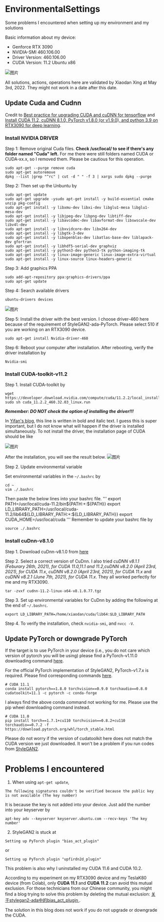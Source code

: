 # EnvironmentalSettings
Some problems I encountered when setting up my environment and my solutions

Basic information about my device: 
* Genforce RTX 3090 
* NVIDIA-SMI 460.106.00  
* Driver Version: 460.106.00   
* CUDA Version: 11.2  Ubuntu x86

![图片](https://user-images.githubusercontent.com/30890745/166502799-6de7cb43-cab1-4638-b224-08be32758f8f.png)

All solutions, actions, operations here are validated by Xiaodan Xing at May 3rd, 2022. They might not work in a date after this date. 


## Update Cuda and Cudnn
Credit to [Best practice for upgrading CUDA and cuDNN for tensorflow](https://stackoverflow.com/questions/50213021/best-practice-for-upgrading-cuda-and-cudnn-for-tensorflow) and [Install CUDA 11.2, cuDNN 8.1.0, PyTorch v1.8.0 (or v1.9.0), and python 3.9 on RTX3090 for deep learning](https://medium.com/analytics-vidhya/install-cuda-11-2-cudnn-8-1-0-and-python-3-9-on-rtx3090-for-deep-learning-fcf96c95f7a1).

### Install NVIDIA DRIVER

Step 1: Remove original Cuda files. **Check /usr/local/ to see if there's any folder named "Cuda" left.** For me there were still folders named CUDA or CUDA-xx.x, so I removed them. Please be cautious for this operation. 

```
sudo apt-get --purge remove cuda
sudo apt-get autoremove
dpkg --list |grep "^rc" | cut -d " " -f 3 | xargs sudo dpkg --purge
```

Step 2: Then set up the Unbuntu by

```
sudo apt-get update
sudo apt-get upgrade -ysudo apt-get install -y build-essential cmake unzip pkg-config
sudo apt-get install -y libxmu-dev libxi-dev libglu1-mesa libglu1-mesa-dev
sudo apt-get install -y libjpeg-dev libpng-dev libtiff-dev
sudo apt-get install -y libavcodec-dev libavformat-dev libswscale-dev libv4l-dev
sudo apt-get install -y libxvidcore-dev libx264-dev
sudo apt-get install -y libgtk-3-dev
sudo apt-get install -y libopenblas-dev libatlas-base-dev liblapack-dev gfortran
sudo apt-get install -y libhdf5-serial-dev graphviz
sudo apt-get install -y python3-dev python3-tk python-imaging-tk
sudo apt-get install -y linux-image-generic linux-image-extra-virtual
sudo apt-get install -y linux-source linux-headers-generic
```

Step 3: Add graphics PPA
```
sudo add-apt-repository ppa:graphics-drivers/ppa
sudo apt-get update
```

Step 4: Search available drivers
```
ubuntu-drivers devices
```
![图片](https://user-images.githubusercontent.com/30890745/166504728-1a30e940-f5b3-49cc-a7e6-7510e3743943.png)


Step 5: Install the driver with the best version. I choose driver-460 here because of the requirement of StyleGAN2-ada-PyTorch. Please select 510 if you are working on an RTX3090 device.
```
sudo apt-get install Nvidia-driver-460
```

Step 6: Reboot your computer after installation. After rebooting, verify the driver installation by

```
Nvidia-smi
```


### Install CUDA-toolkit-v11.2
Step 1. Install CUDA-toolkit by

```
wget https://developer.download.nvidia.com/compute/cuda/11.2.2/local_installers/cuda_11.2.2_460.32.03_linux.run
sudo sh cuda_11.2.2_460.32.03_linux.run
```

***Remember: DO NOT check the option of installing the driver!!!***

In [Yifan's blog](https://medium.com/analytics-vidhya/install-cuda-11-2-cudnn-8-1-0-and-python-3-9-on-rtx3090-for-deep-learning-fcf96c95f7a1), this line is written in bold and italic text. I guess this is super important, but I do not know what will happen if the driver is installed simultaneously. To not install the driver, the installation page of CUDA should be like

![图片](https://user-images.githubusercontent.com/30890745/166521580-5262001d-ca62-4ad1-ba48-772688e53cfa.png)

After the installation, you will see the result below.
![图片](https://user-images.githubusercontent.com/30890745/166521626-06dd5009-dc95-475c-a152-cc2832460ede.png)

Step 2. Update environmental variable

Set environmental variables in the `~/.bashrc` by
```
cd ~
vim ./.bashrc
```
Then paste the below lines into your bashrc file. 
'''
export PATH=/usr/local/cuda-11.2/bin${PATH:+:${PATH}}
export LD_LIBRARY_PATH=/usr/local/cuda-11.2/lib64${LD_LIBRARY_PATH:+:${LD_LIBRARY_PATH}}
export CUDA_HOME=/usr/local/cuda
'''
Remember to update your bashrc file by
```
source ./.bashrc
```

### Install cuDnn-v8.1.0

Step 1. Download cuDnn-v8.1.0 from [here](https://developer.nvidia.com/rdp/cudnn-archive)

Step 2. Select a correct version of CuDnn. I also tried *cuDNN v8.1.1 (Feburary 26th, 2021), for CUDA 11.0,11.1 and 11.2*,*cuDNN v8.2.0 (April 23rd, 2021), for CUDA 11.x*, *cuDNN v8.2.0 (April 23rd, 2021), for CUDA 11.x* and *cuDNN v8.2.1 (June 7th, 2021), for CUDA 11.x*. They all worked perfectly for me and my RTX3090.

```
tar -zvxf cudnn-11.2-linux-x64-v8.1.0.77.tgz
```

Step 3. Set up environmental variables for CuDnn by adding the following at the end of `~/.bashrc`.

```
export LD_LIBRARY_PATH=/home/xiaodan/cuda/lib64:$LD_LIBRARY_PATH
```

Step 4. To verify the installation, check `nvidia-smi`, and `nvcc -V`.

## Update PyTorch or downgrade PyTorch
If the target is to use PyTorch in your device (i.e., you do not care which version of pytorch you will be using) please find a PyTorch-v1.11.0 downloading command [here](https://pytorch.org/get-started/locally/).

For the official PyTorch implementation of StyleGAN2, PyTorch-v1.7.x is required. Please find corresponding commands [here](https://pytorch.org/get-started/previous-versions/). 

```
# CUDA 11.1
conda install pytorch==1.8.0 torchvision==0.9.0 torchaudio==0.8.0 cudatoolkit=11.1 -c pytorch -c conda-forge
```

I always find the above conda command not working for me. Please use the pip wheel downloading command instead.

```
# CUDA 11.0
pip install torch==1.7.1+cu110 torchvision==0.8.2+cu110 torchaudio==0.7.2 -f https://download.pytorch.org/whl/torch_stable.html
```
Please do not worry if the version of cudatoolkit here does not match the CUDA version we just downloaded. It won't be a problem if you run codes from [StyleGAN2](https://github.com/NVlabs/stylegan2-ada-pytorch).




# Problems I encountered

1. When using `apt-get update`, 
```
The following signatures couldn't be verified because the public key is not available (The key number)
```
It is because the key is not added into your device. Just add the number into your keyserver by 
```
apt-key adv --keyserver keyserver.ubuntu.com --recv-keys 'The key number'
```

2. StyleGAN2 is stuck at
```
Setting up PyTorch plugin "bias_act_plugin"
```
or 
```
Setting up PyTorch plugin "upfirdn2d_plugin"
```

This problem is also why I uninstalled my CUDA 11.6 and CUDA 10.2. 

According to my experiment on my RTX3090 device and my TeslaK80 device (from Colab), only **CUDA 11.1** and **CUDA 11.2** can avoid this mutual exclusion. For those technicians from our Chinese community, you might find a blog trying to solve this problem by deleting the mutual exclusion: [
关于stylegan2-ada中的bias_act_plugin
](https://blog.csdn.net/weixin_44180836/article/details/119615131). 

The solution in this blog does not work if you do not upgrade or downgrade the CUDA. 









